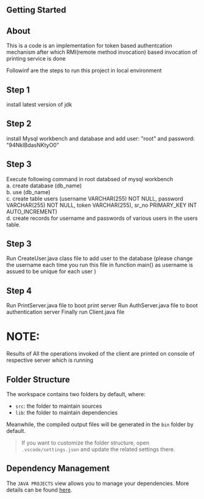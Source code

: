## Getting Started

## About
This is a code is an implementation for token based authentcation mechanism after which RMI(remote method invocation) based invocation of printing service is done

Followinf are the steps to run this project in local environment

## Step 1
install latest version of jdk

## Step 2
install Mysql workbench and database and add user: "root" and password: "94NkIBdasNKtyO0" 

## Step 3
Execute following command in root databsed of mysql workbench<br/>
a. create database (db_name)<br/>
b. use (db_name)<br/>
c. create table users (username VARCHAR(255) NOT NULL, password VARCHAR(255) NOT NULL, token VARCHAR(255), sr_no PRIMARY_KEY INT AUTO_INCREMENT)<br/>
d. create records for username and passwords of various users in the users table.<br/>

## Step 3
Run CreateUser.java class file to add user to the database (please change the username each time you run this file in function main() as username is assued to be unique for each user )

## Step 4
Run PrintServer.java file to boot print server
Run AuthServer.java file to boot authentication server
Finally run Client.java file

# NOTE:
Results of All the operations invoked of the client are printed on console of respective server which is running 

## Folder Structure

The workspace contains two folders by default, where:

- `src`: the folder to maintain sources
- `lib`: the folder to maintain dependencies

Meanwhile, the compiled output files will be generated in the `bin` folder by default.

> If you want to customize the folder structure, open `.vscode/settings.json` and update the related settings there.

## Dependency Management

The `JAVA PROJECTS` view allows you to manage your dependencies. More details can be found [here](https://github.com/microsoft/vscode-java-dependency#manage-dependencies).
